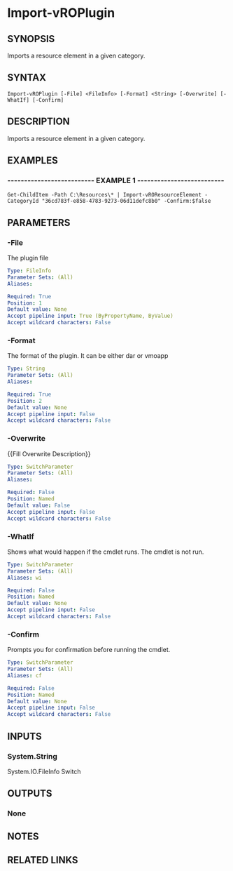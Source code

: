 # Import-vROPlugin

## SYNOPSIS
Imports a resource element in a given category.

## SYNTAX

```
Import-vROPlugin [-File] <FileInfo> [-Format] <String> [-Overwrite] [-WhatIf] [-Confirm]
```

## DESCRIPTION
Imports a resource element in a given category.

## EXAMPLES

### -------------------------- EXAMPLE 1 --------------------------
```
Get-ChildItem -Path C:\Resources\* | Import-vROResourceElement -CategoryId "36cd783f-e858-4783-9273-06d11defc8b0" -Confirm:$false
```

## PARAMETERS

### -File
The plugin file

```yaml
Type: FileInfo
Parameter Sets: (All)
Aliases: 

Required: True
Position: 1
Default value: None
Accept pipeline input: True (ByPropertyName, ByValue)
Accept wildcard characters: False
```

### -Format
The format of the plugin.
It can be either dar or vmoapp

```yaml
Type: String
Parameter Sets: (All)
Aliases: 

Required: True
Position: 2
Default value: None
Accept pipeline input: False
Accept wildcard characters: False
```

### -Overwrite
{{Fill Overwrite Description}}

```yaml
Type: SwitchParameter
Parameter Sets: (All)
Aliases: 

Required: False
Position: Named
Default value: False
Accept pipeline input: False
Accept wildcard characters: False
```

### -WhatIf
Shows what would happen if the cmdlet runs.
The cmdlet is not run.

```yaml
Type: SwitchParameter
Parameter Sets: (All)
Aliases: wi

Required: False
Position: Named
Default value: None
Accept pipeline input: False
Accept wildcard characters: False
```

### -Confirm
Prompts you for confirmation before running the cmdlet.

```yaml
Type: SwitchParameter
Parameter Sets: (All)
Aliases: cf

Required: False
Position: Named
Default value: None
Accept pipeline input: False
Accept wildcard characters: False
```

## INPUTS

### System.String
System.IO.FileInfo
Switch

## OUTPUTS

### None

## NOTES

## RELATED LINKS

